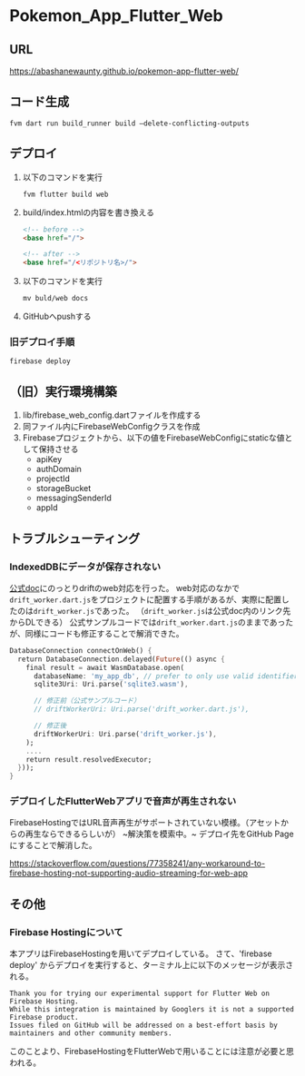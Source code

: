 # Pokemon_App_Flutter_Web

## URL

<https://abashanewaunty.github.io/pokemon-app-flutter-web/>

## コード生成

```shell
fvm dart run build_runner build –delete-conflicting-outputs
```

## デプロイ

1. 以下のコマンドを実行

      ```shell
      fvm flutter build web
      ```

2. build/index.htmlの内容を書き換える

      ```html
      <!-- before -->
      <base href="/">

      <!-- after -->
      <base href="/<リポジトリ名>/">
      ```

3. 以下のコマンドを実行

      ```shell
      mv buld/web docs
      ```

4. GitHubへpushする

### 旧デプロイ手順

```shell
firebase deploy
```

## （旧）実行環境構築

1. lib/firebase_web_config.dartファイルを作成する
2. 同ファイル内にFirebaseWebConfigクラスを作成
3. Firebaseプロジェクトから、以下の値をFirebaseWebConfigにstaticな値として保持させる
   - apiKey
   - authDomain
   - projectId
   - storageBucket
   - messagingSenderId
   - appId

## トラブルシューティング

### IndexedDBにデータが保存されない

[公式doc](https://drift.simonbinder.eu/platforms/web/)にのっとりdriftのweb対応を行った。
web対応のなかで`drift_worker.dart.js`をプロジェクトに配置する手順があるが、実際に配置したのは`drift_worker.js`であった。
（`drift_worker.js`は公式doc内のリンク先からDLできる）
公式サンプルコードでは`drift_worker.dart.js`のままであったが、同様にコードも修正することで解消できた。

```dart
DatabaseConnection connectOnWeb() {
  return DatabaseConnection.delayed(Future(() async {
    final result = await WasmDatabase.open(
      databaseName: 'my_app_db', // prefer to only use valid identifiers here
      sqlite3Uri: Uri.parse('sqlite3.wasm'),

      // 修正前（公式サンプルコード）
      // driftWorkerUri: Uri.parse('drift_worker.dart.js'),

      // 修正後
      driftWorkerUri: Uri.parse('drift_worker.js'),
    );
    ....
    return result.resolvedExecutor;
  }));
}
```

### デプロイしたFlutterWebアプリで音声が再生されない

FirebaseHostingではURL音声再生がサポートされていない模様。（アセットからの再生ならできるらしいが）
~解決策を模索中。~
デプロイ先をGitHub Pageにすることで解消した。

<https://stackoverflow.com/questions/77358241/any-workaround-to-firebase-hosting-not-supporting-audio-streaming-for-web-app>

## その他

### Firebase Hostingについて

本アプリはFirebaseHostingを用いてデプロイしている。
さて、'firebase deploy' からデプロイを実行すると、ターミナル上に以下のメッセージが表示される。

```string
Thank you for trying our experimental support for Flutter Web on Firebase Hosting.
While this integration is maintained by Googlers it is not a supported Firebase product.
Issues filed on GitHub will be addressed on a best-effort basis by maintainers and other community members.
```

このことより、FirebaseHostingをFlutterWebで用いることには注意が必要と思われる。
